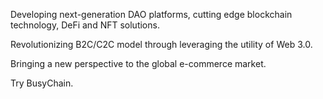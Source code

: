 Developing next-generation DAO platforms, cutting edge blockchain technology, DeFi and NFT solutions.

Revolutionizing B2C/C2C model through leveraging the utility of Web 3.0.

Bringing a new perspective to the global e-commerce market.

Try BusyChain.
